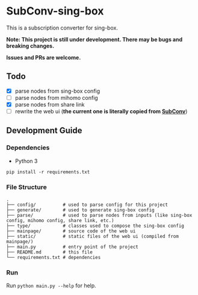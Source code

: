 # SubConv-sing-box

This is a subscription converter for sing-box.

**Note: This project is still under development. There may be bugs and breaking changes.**

**Issues and PRs are welcome.**

## Todo

- [x] parse nodes from sing-box config
- [ ] parse nodes from mihomo config
- [x] parse nodes from share link
- [ ] rewrite the web ui (**the current one is literally copied from [SubConv](https://github.com/SubConv/SubConv)**)

## Development Guide

### Dependencies

- Python 3

```shell
pip install -r requirements.txt
```

### File Structure

```shell
.
├── config/          # used to parse config for this project
├── generate/        # used to generate sing-box config
├── parse/           # used to parse nodes from inputs (like sing-box config, mihomo config, share link, etc.)
├── type/            # classes used to compose the sing-box config
├── mainpage/        # source code of the web ui
├── static/          # static files of the web ui (compiled from mainpage/)
├── main.py          # entry point of the project
├── README.md        # this file
└── requirements.txt # dependencies
```

### Run

Run `python main.py --help` for help.

